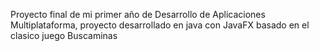 Proyecto final de mi primer año de Desarrollo de Aplicaciones Multiplataforma, proyecto desarrollado en java con JavaFX basado en el clasico juego Buscaminas

